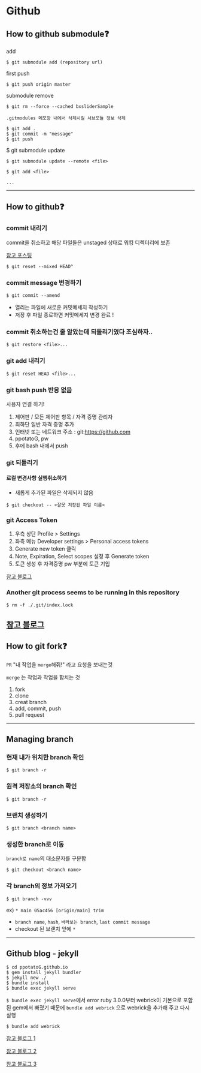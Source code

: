 # Github

## How to github submodule❓

add
``` 
$ git submodule add (repository url)
```

first push
``` 
$ git push origin master

```
submodule remove


```
$ git rm --force --cached bxsliderSample
```
```
.gitmodules 메모장 내에서 삭제시킬 서브모듈 정보 삭제
```
```
$ git add .
$ git commit -m "message"
$ git push
```

$ git submodule update
```
$ git submodule update --remote <file>

$ git add <file>

...

```
---

## How to github❓

### commit 내리기
commit을 취소하고 해당 파일들은 unstaged 상태로 워킹 디렉터리에 보존

[참고 포스팅](https://gmlwjd9405.github.io/2018/05/25/git-add-cancle.html)
```
$ git reset --mixed HEAD^ 
```

### commit message 변경하기
```
$ git commit --amend
```
- 열리는 파일에 새로운 커밋메세지 작성하기
- 저장 후 파일 종료하면 커밋메세지 변경 완료 !


### commit 취소하는건 줄 알았는데 되돌리기였다 조심하자..
```
$ git restore <file>...
```

### git add 내리기
```
$ git reset HEAD <file>...
```

### git bash push 반응 없음

사용자 연결 하기!
1.  제어판 / 모든 제어판 항목 / 자격 증명 관리자
2. 최하단 일반 자격 증명 추가
3. 인터넷 또는 네트워크 주소 : git:https://github.com
4. ppotatoG, pw
5. 후에 bash 내에서 push

### git 되돌리기

#### 로컬 변경사항 실행취소하기
- 새롭게 추가된 파일은 삭제되지 않음

```
$ git checkout -- <잘못 저장된 파일 이름>
```

### git Access Token

1. 우측 상단 Profile > Settings
2. 좌측 메뉴 Developer settings > Personal access tokens
3. Generate new token 클릭
4. Note, Expiration, Select scopes 설정 후 Generate token
5. 토큰 생성 후 자격증명 pw 부분에 토큰 기입

[참고 블로그](https://firstquarter.tistory.com/299#comment17037168)

### Another git process seems to be running in this repository 
```
$ rm -f ./.git/index.lock
```

[참고 블로그](https://goddaehee.tistory.com/220)
---

## How to git fork❓

`PR`  "내 작업을 `merge`해줘!" 라고 요청을 보내는것

`merge` 는 작업과 작업을 합치는 것

1. fork
2. clone
3. creat branch 
4. add, commit, push
5. pull request

---

## Managing branch

### 현재 내가 위치한 branch 확인
```
$ git branch -r
```

### 원격 저장소의 branch 확인
```
$ git branch -r
```

### 브랜치 생성하기
```
$ git branch <branch name>
```

### 생성한 branch로 이동
`branch로 name`의 대소문자를 구분함
```
$ git checkout <branch name>
```

### 각 branch의 정보 가져오기
```
$ git branch -vvv
```
ex) `* main 05ac456 [origin/main] trim`

- `branch name`, `hash`, `바라보는 branch`, `last commit message`
- checkout 된 브랜치 앞에 `*`

---

## Github blog - jekyll

```
$ cd ppotatoG.github.io
$ gem install jekyll bundler
$ jekyll new ./
$ bundle install
$ bundle exec jekyll serve
```
`$ bundle exec jekyll serve`에서 error
ruby 3.0.0부터 webrick이 기본으로 포함된 gem에서 빠졌기 때문에 `bundle add webrick` 으로 webrick을 추가해 주고 다시 실행

```
$ bundle add webrick
```

[참고 블로그 1](https://shryu8902.github.io/_posts/2018-06-22-jekyll-on-windows/)

[참고 블로그 2](https://jetalog.net/86)

[참고 블로그 3](https://junho85.pe.kr/1850)